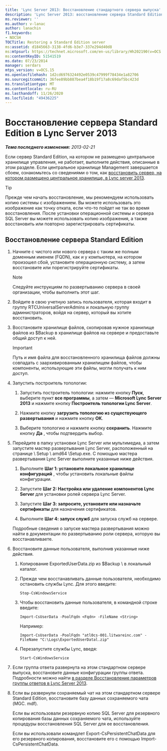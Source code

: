 ```yaml
---
title: 'Lync Server 2013: Восстановление стандартного сервера выпуска'
description: 'Lync Server 2013: восстановление сервера Standard Edition.'
ms.reviewer: ''
ms.author: v-lanac
author: lanachin
f1.keywords:
- NOCSH
TOCTitle: Restoring a Standard Edition server
ms:assetid: d1845663-3138-4fd6-b3e7-337e294d40d8
ms:mtpsurl: https://technet.microsoft.com/en-us/library/Hh202190(v=OCS.15)
ms:contentKeyID: 51541519
ms.date: 07/23/2014
manager: serdars
mtps_version: v=OCS.15
ms.openlocfilehash: 1d2cd6976324492e0539c47999f78434e1a82706
ms.sourcegitcommit: 36fee89bb887bea4f18b19f17a8c69daf5bc423d
ms.translationtype: MT
ms.contentlocale: ru-RU
ms.lasthandoff: 11/26/2020
ms.locfileid: "49436225"
---
```

# <a name="restoring-a-standard-edition-server-in-lync-server-2013"></a>Восстановление сервера Standard Edition в Lync Server 2013

<div data-xmlns="http://www.w3.org/1999/xhtml">

<div class="topic" data-xmlns="http://www.w3.org/1999/xhtml" data-msxsl="urn:schemas-microsoft-com:xslt" data-cs="https://msdn.microsoft.com/">

<div data-asp="https://msdn2.microsoft.com/asp">



</div>

<div id="mainSection">

<div id="mainBody">

<span> </span>

_**Тема последнего изменения:** 2013-02-21_

Если сервер Standard Edition, на котором не размещено центральное хранилище управления, не работает, выполните действия, описанные в этом разделе. Если центральное хранилище Management завершается сбоем, ознакомьтесь со сведениями о том, как [восстановить сервер, на котором размещено центральное хранилище, в Lync server 2013](lync-server-2013-restoring-the-server-hosting-the-central-management-store.md).

<div>


> [!TIP]  
> Прежде чем начать восстановление, мы рекомендуем использовать копию системы с изображением. Вы можете использовать это изображение как точку отката, если что-то пойдет не так во время восстановления. После установки операционной системы и сервера SQL Server вы можете использовать копию изображения, а также восстановить или повторно зарегистрировать сертификаты.



</div>

<div>

## <a name="to-restore-a-standard-edition-server"></a>Восстановление сервера Standard Edition

1.  Начните с чистого или нового сервера с таким же полным доменным именем (FQDN), как и у компьютера, на котором произошел сбой, установите операционную систему, а затем восстановите или порегистрируйте сертификаты.
    
    <div>
    

    > [!NOTE]  
    > Следуйте инструкциям по развертыванию сервера в своей организации, чтобы выполнить этот шаг.

    
    </div>

2.  Войдите в свою учетную запись пользователя, которая входит в группу RTCUniversalServerAdmins и локальную группу администраторов, войдя на сервер, который вы хотите восстановить.

3.  Восстановите хранилище файлов, скопировав нужное хранилище файлов из $Backup в хранилище файлов на сервере и предоставьте общий доступ к ней.
    
    <div>
    

    > [!IMPORTANT]  
    > Путь и имя файла для восстановленного хранилища файлов должны совпадать с заархивированным хранилищем файлов, чтобы компоненты, использующие эти файлы, могли получать к ним доступ.

    
    </div>

4.  Запустить построитель топологии:
    
    1.  Запустить построитель топологии: нажмите кнопку **Пуск**, выберите пункт **все программы**, а затем — **Microsoft Lync Server 2013** и нажмите кнопку **Построитель топологии Lync Server**.
    
    2.  Нажмите кнопку **загрузить топологию из существующего развертывания** и нажмите кнопку **ОК**.
    
    3.  Выберите топологию и нажмите кнопку **сохранить**. Нажмите кнопку **Да** , чтобы подтвердить выбор.

5.  Перейдите в папку установки Lync Server или мультимедиа, а затем запустите мастер развертывания Lync Server, расположенный на странице \\ Setup \\ amd64 \\Setup.exe. С помощью мастера развертывания Lync Server выполните указанные ниже действия.
    
    1.  Выполните **Шаг 1: установите локальное хранилище конфигураций** , чтобы установить локальные файлы конфигурации.
    
    2.  Запустите **Шаг 2: Настройка или удаление компонентов Lync Server** для установки ролей сервера Lync Server.
    
    3.  Запустите **Шаг 3: запросите, установите или назначьте сертификаты** для назначения сертификатов.
    
    4.  Выполните **Шаг 4: запуск служб** для запуска служб на сервере.
    
    Подробные сведения о запуске мастера развертывания можно найти в документации по развертыванию роли сервера, которую вы восстанавливаете.

6.  Восстановите данные пользователя, выполнив указанные ниже действия.
    
    1.  Копирование ExportedUserData.zip из $Backup \\ в локальный каталог.
    
    2.  Прежде чем восстанавливать данные пользователя, необходимо остановить службы Lync. Для этого введите:
        
            Stop-CsWindowsService
    
    3.  Чтобы восстановить данные пользователя, в командной строке введите:
        
            Import-CsUserData -PoolFqdn <Fqdn> -FileName <String>
        
        Например:
        
            Import-CsUserData -PoolFqdn "atl0cs-001.litwareinc.com" -FileName "C:\Logs\ExportedUserDatal.zip"
    
    4.  Перезапустите службы Lync, введя:
        
            Start-CsWindowsService

7.  Если группа ответа развернута на этом стандартном сервере выпуска, восстановите данные конфигурации группы ответа. Подробности можно найти [в разделе Восстановление параметров группы ответов в Lync Server 2013](lync-server-2013-restoring-response-group-settings.md).

8.  Если вы развернули сохраняемый чат на этом стандартном сервере Standard Edition, восстановите базу данных сохраняемого чата (MGC. mdf).
    
    Если вы использовали резервную копию SQL Server для резервного копирования базы данных сохраняемого чата, используйте процедуры восстановления SQL Server для ее восстановления.
    
    Если вы использовали командлет Export-CsPersistentChatData для его резервного копирования, восстановите его с помощью Import-CsPersistentChatData.

</div>

</div>

<span> </span>

</div>

</div>

</div>

